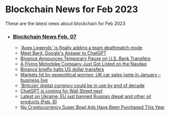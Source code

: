 # Blockchain News for Feb 2023
These are the latest news about blockchain for Feb 2023
- ### [Blockchain News Feb, 07](./07)
    - ['Apex Legends' is finally adding a team deathmatch mode](https://www.engadget.com/apex-legends-is-finally-getting-a-team-deathmatch-mode-190958660.html) 
    - [Meet Bard, Google's Answer to ChatGPT](https://www.wired.com/story/meet-bard-googles-answer-to-chatgpt/) 
    - [Binance Announces Temporary Pause on U.S. Bank Transfers](https://gizmodo.com/binance-bank-transfers-crypto-ftx-1850079035) 
    - [A Flying Motorbike Company Just Got Listed on the Nasdaq](https://gizmodo.com/nasdaq-hovercraft-xturismo-ali-technologies-1850075638) 
    - [Binance briefly halts US dollar transfers](https://www.cnn.com/2023/02/06/business/binance-suspends-usd-withdrawals/index.html) 
    - [Markets hit by geopolitical worries; UK car sales jump in January – business live](https://www.theguardian.com/business/live/2023/feb/06/uk-car-sales-january-ftse-markets-geopolitical-worries-britishvolt-bank-of-england-business-live) 
    - [‘Britcoin’ digital currency could be in use by end of decade](https://www.theguardian.com/business/2023/feb/06/britcoin-digital-currency-could-be-in-use-by-end-of-decade) 
    - [ChatGPT is coming for Wall Street next](https://www.businessinsider.com/chatgpt-wall-street-jobs-impact-finance-2023-2) 
    - [Latest on Ukraine: EU just banned Russian diesel and other oil products (Feb. 6)](https://www.npr.org/2023/02/06/1153934905/russia-ukraine-war-latest-news-feb-6) 
    - [No Cryptocurrency Super Bowl Ads Have Been Purchased This Year](https://slashdot.org/story/23/02/06/223244/no-cryptocurrency-super-bowl-ads-have-been-purchased-this-year) 
